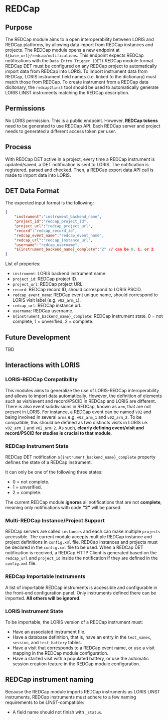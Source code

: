 # REDCap

## Purpose

The REDCap module aims to a open interoperability between LORIS and REDCap platforms, by allowing data import from REDCap instances and projects.
The REDCap module opens a new endpoint at `${base_url}/redcap/notifications`. This endpoint expects REDCap notifications with the `Data Entry Trigger (DET)` REDCap module format.
REDCap DET must be configured on any REDCap project to automatically import data from REDCap into LORIS.
To import instrument data from REDCap, LORIS instrument field names (i.e. linked to the dictionary) must match those from REDCap.
To create instrument from a REDCap data dicitonary, the `redcap2linst` tool should be used to automatically generate LORIS LINST instruments matching the REDCap description.

## Permissions

No LORIS permission. This is a public endpoint.
However, **REDCap tokens** need to be generated to use REDCap API.
Each REDCap server and project needs to generated a different access token per user.

## Process

With REDCap DET active in a project, every time a REDCap instrument is updated/saved, a DET notification is sent to LORIS.
The notification is registered, parsed and checked. Then, a REDCap export data API call is made to import data into LORIS.

## DET Data Format

The expected input format is the following:

```json
{
    "instrument":"instrument_backend_name",
    "project_id":"redcap_project_id",
    "project_url":"redcap_project_url",
    "record":"redcap_record_id",
    "redcap_event_name":"redcap_event_name",
    "redcap_url":"redcap_instance_url",
    "username":"redcap_username",
    "${instrument_backend_name}_complete":"2" // can be 0, 1, or 2
}
```

List of properies:
- `instrument`: LORIS backend instrument name.
- `project_id`: REDCap project ID.
- `project_url`: REDCap project URL.
- `record`: REDCap record ID, should correspond to LORIS PSCID.
- `redcap_event_name`: REDCap event unique name, should correspond to LORIS visit label (e.g. `v02_arm_1`).
- `redcap_url`: REDCap instance url.
- `username`: REDCap username.
- `${instrument_backend_name}_complete`: REDCap instrument state. 0 = not complete, 1 = unverified, 2 = complete.

## Future Development

TBD

## Interactions with LORIS

### LORIS-REDCap Compatibility

This modules aims to generalize the use of LORIS-REDCap interoperability and allows to import data automatically.
However, the definition of elements such as visit/event and record/PSCID in REDCap and LORIS are different.
There is also event subdivisions in REDCap, known as `arm`, that are not present in LORIS.
For instance, a REDCap event can be named `V02` and being involved in several `arms` e.g. `v02_arm_1` and `v02_arm_2`.
To be compatible, this should be defined as two distincts visits in LORIS i.e. `v02_arm_1` and `v02_arm_2`.
As such, **clearly defining event/visit and record/PSCID for studies is crucial to that module**.

### REDCap Instrument State

REDCap DET notification `${instrument_backend_name}_complete` property defines the state of a REDCap instrument.

It can only be one of the following three states:
- 0 = not complete.
- 1 = unverified.
- 2 = complete.

The current REDCap module **ignores** all notifications that are not **complete**, meaning only notifications with code **"2"** will be parsed.

### Multi-REDCap Instance/Project Support

REDCap servers are called `instances` and each can make multiple `projects` accessible.
The current module accepts multiple REDCap instance and project definitions in `config.xml` file.
REDCap instances and projects must be declared in the `config.xml` file to be used.
When a REDCap DET notification is received, a REDCap HTTP Client is generated based on the `redcap_url` and `project_id` inside the notification if they are defined in the `config.xml` file.

### REDCap Importable Instruments

A list of importable REDCap instruments is accessible and configurable in the front-end configuration panel.
Only instruments defined there can be imported. **All others will be ignored**.

### LORIS Instrument State

To be importable, the LORIS version of a REDCap instrument must:
- Have an associated instrument file.
- Have a database definition, that is, have an entry in the `test_names`, `session`, and `test_battery` tables.
- Have a visit that corresponds to a REDCap event name, or use a visit mapping in the REDCap module configuration.
- Have a started visit with a populated battery, or use the automatic session creation feature in the REDCap module configuration.

## REDCap instrument naming

Because the REDCap module imports REDCap instruments as LORIS LINST instruments, REDCap instruments must adhere to a few naming requirements to be LINST-compatible:
- A field name should not finish with `_status`.
